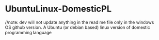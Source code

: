 # UbuntuLinux-DomesticPL
//note: dev will not update anything in the read me file only in the windows OS github version.
A Ubuntu (or debian based) linux version of domestic programming language
